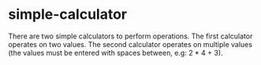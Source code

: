 # simple-calculator
There are two simple calculators to perform operations. The first calculator operates on two values. 
The second calculator operates on multiple values (the values must be entered with spaces between, e.g: 2 * 4 + 3).
